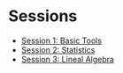 # Sessions

* [Session 1: Basic Tools](session1/session1.md)
* [Session 2: Statistics](session2/session2.md)
* [Session 3: Lineal Algebra](session3/session3.md)
